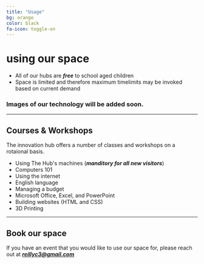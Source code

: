 ```yaml
---
title: "Usage"
bg: orange
color: black
fa-icon: toggle-on
---
```


# using our space

- All of our hubs are ***free*** to school aged children
- Space is limited and therefore maximum timelimits may be invoked based on current demand

### Images of our technology will be added soon. 

-------------------------


## Courses & Workshops

The innovation hub offers a number of classes and workshops on a rotaional basis. 

- Using The Hub's machines (***manditory for all new visitors***)
- Computers 101
- Using the internet
- English language
- Managing a budget
- Microsoft Office, Excel, and PowerPoint
- Building websites (HTML and CSS)
- 3D Printing


-------------------------


## Book our space

If you have an event that you would like to use our space for, please reach out at ***reillyc3@gmail.com***

